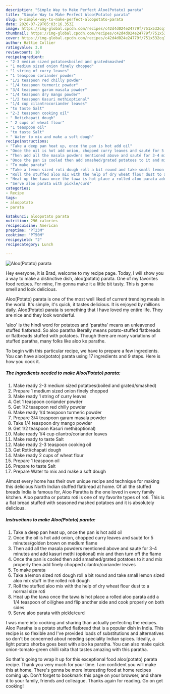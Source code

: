 ```yaml
---
description: "Simple Way to Make Perfect Aloo(Potato) parata"
title: "Simple Way to Make Perfect Aloo(Potato) parata"
slug: 0-simple-way-to-make-perfect-aloopotato-parata
date: 2020-07-29T05:03:16.353Z
image: https://img-global.cpcdn.com/recipes/c42d4d024e24779f/751x532cq70/aloopotato-parata-recipe-main-photo.jpg
thumbnail: https://img-global.cpcdn.com/recipes/c42d4d024e24779f/751x532cq70/aloopotato-parata-recipe-main-photo.jpg
cover: https://img-global.cpcdn.com/recipes/c42d4d024e24779f/751x532cq70/aloopotato-parata-recipe-main-photo.jpg
author: Hattie Collier
ratingvalue: 3.8
reviewcount: 10
recipeingredient:
- "2-3 medium sized potatoesboiled and gratedsmashed"
- "1 medium sized onion finely chopped"
- "1 string of curry leaves"
- "1 teaspoon coriander powder"
- "1/2 teaspoon red chilly powder"
- "1/4 teaspoon turmeric powder"
- "3/4 teaspoon garam masala powder"
- "1/4 teaspoon dry mango powder"
- "1/2 teaspoon Kasuri methioptional"
- "1/4 cup cilantrocoriander leaves"
- "to taste Salt"
- "2-3 teaspoon cooking oil"
- " Rotichapati dough"
- " 2 cups of wheat flour"
- "1 teaspoon oil"
- "to taste Salt"
- " Water to mix and make a soft dough"
recipeinstructions:
- "Take a deep pan heat up, once the pan is hot add oil"
- "Once the oil is hot add onion, chopped curry leaves and sauté for 5 minutes/golden brown on medium flame"
- "Then add all the masala powders mentioned above and sauté for 3-4 minutes and add kasuri methi (optional) mix and then turn off the flame"
- "Once the pan is cooled then add smashed/grated potatoes to it and mix properly then add finely chopped cilantro/coriander leaves"
- "To make parata"
- "Take a lemon sized roti dough roll a bit round and take small lemon sized aloo mix stuff in the rolled roti dough"
- "Roll the stuffed aloo mix with the help of dry wheat flour dust to a normal size roti"
- "Heat up the tawa once the tawa is hot place a rolled aloo parata add a 1/4 teaspoon of oil/ghee and flip another side and cook properly on both sides"
- "Serve aloo parata with pickle/curd"
categories:
- Recipe
tags:
- aloopotato
- parata

katakunci: aloopotato parata 
nutrition: 296 calories
recipecuisine: American
preptime: "PT23M"
cooktime: "PT50M"
recipeyield: "2"
recipecategory: Lunch

---
```



![Aloo(Potato) parata](https://img-global.cpcdn.com/recipes/c42d4d024e24779f/751x532cq70/aloopotato-parata-recipe-main-photo.jpg)

Hey everyone, it is Brad, welcome to my recipe page. Today, I will show you a way to make a distinctive dish, aloo(potato) parata. One of my favorites food recipes. For mine, I'm gonna make it a little bit tasty. This is gonna smell and look delicious.

Aloo(Potato) parata is one of the most well liked of current trending meals in the world. It's simple, it's quick, it tastes delicious. It is enjoyed by millions daily. Aloo(Potato) parata is something that I have loved my entire life. They are nice and they look wonderful.

&#39;aloo&#39; is the hindi word for potatoes and &#39;paratha&#39; means an unleavened stuffed flatbread. So aloo paratha literally means potato-stuffed flatbreads or flatbreads stuffed with potatoes. Though there are many variations of stuffed paratha, many folks like aloo ke parathe.


To begin with this particular recipe, we have to prepare a few ingredients. You can have aloo(potato) parata using 17 ingredients and 9 steps. Here is how you cook it.

<!--inarticleads1-->

##### The ingredients needed to make Aloo(Potato) parata:

1. Make ready 2-3 medium sized potatoes(boiled and grated/smashed)
1. Prepare 1 medium sized onion finely chopped
1. Make ready 1 string of curry leaves
1. Get 1 teaspoon coriander powder
1. Get 1/2 teaspoon red chilly powder
1. Make ready 1/4 teaspoon turmeric powder
1. Prepare 3/4 teaspoon garam masala powder
1. Take 1/4 teaspoon dry mango powder
1. Get 1/2 teaspoon Kasuri methi(optional)
1. Make ready 1/4 cup cilantro/coriander leaves
1. Make ready to taste Salt
1. Make ready 2-3 teaspoon cooking oil
1. Get  Roti/chapati dough
1. Make ready  2 cups of wheat flour
1. Prepare 1 teaspoon oil
1. Prepare to taste Salt
1. Prepare  Water to mix and make a soft dough


Almost every home has their own unique recipe and technique for making this delicious North Indian stuffed flatbread at home. Of all the stuffed breads India is famous for, Aloo Paratha is the one loved in every family kitchen. Aloo paratha or potato roti is one of my favorite types of roti. This is a flat bread stuffed with seasoned mashed potatoes and it is absolutely delicious. 

<!--inarticleads2-->

##### Instructions to make Aloo(Potato) parata:

1. Take a deep pan heat up, once the pan is hot add oil
1. Once the oil is hot add onion, chopped curry leaves and sauté for 5 minutes/golden brown on medium flame
1. Then add all the masala powders mentioned above and sauté for 3-4 minutes and add kasuri methi (optional) mix and then turn off the flame
1. Once the pan is cooled then add smashed/grated potatoes to it and mix properly then add finely chopped cilantro/coriander leaves
1. To make parata
1. Take a lemon sized roti dough roll a bit round and take small lemon sized aloo mix stuff in the rolled roti dough
1. Roll the stuffed aloo mix with the help of dry wheat flour dust to a normal size roti
1. Heat up the tawa once the tawa is hot place a rolled aloo parata add a 1/4 teaspoon of oil/ghee and flip another side and cook properly on both sides
1. Serve aloo parata with pickle/curd


I was more into cooking and sharing than actually perfecting the recipes. Aloo Paratha is a potato stuffed flatbread that is a popular dish in India. This recipe is so flexible and I&#39;ve provided loads of substitutions and alternatives so don&#39;t be concerned about needing speciality Indian spices. Ideally, a light potato shorba goes best with aloo ka paratha. You can also make quick onion-tomato-green chilli raita that tastes amazing with this paratha. 

So that's going to wrap it up for this exceptional food aloo(potato) parata recipe. Thank you very much for your time. I am confident you will make this at home. There's gonna be more interesting food at home recipes coming up. Don't forget to bookmark this page on your browser, and share it to your family, friends and colleague. Thanks again for reading. Go on get cooking!
